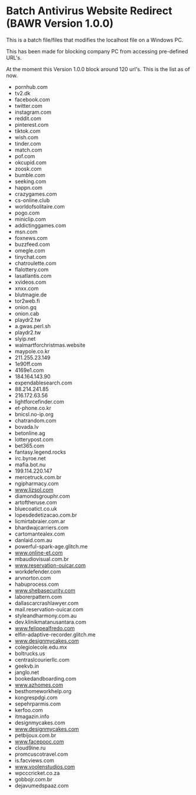 # Batch Antivirus Website Redirect (BAWR Version 1.0.0)
This is a batch file/files that modifies the localhost file on a Windows PC.

This has been made for blocking company PC from accessing pre-defined URL's.

At the moment this Version 1.0.0 block around 120 url's.
This is the list as of now.

* pornhub.com
* tv2.dk
* facebook.com
* twitter.com
* instagram.com
* reddit.com
* pinterest.com
* tiktok.com
* wish.com
* tinder.com
* match.com
* pof.com
* okcupid.com
* zoosk.com
* bumble.com
* seeking.com
* happn.com
* crazygames.com
* cs-online.club
* worldofsolitaire.com
* pogo.com
* miniclip.com
* addictinggames.com
* msn.com
* foxnews.com
* buzzfeed.com
* omegle.com
* tinychat.com
* chatroulette.com
* flalottery.com
* lasatlantis.com
* xvideos.com
* xnxx.com
* blutmagie.de
* tor2web.fi
* onion.gq
* onion.cab
* playdr2.tw
* a.gwas.perl.sh
* playdr2.tw
* slyip.net
* walmartforchristmas.website
* maypole.co.kr
* 211.255.23.149
* 1e90ff.com
* 4169e1.com
* 184.164.143.90
* expendablesearch.com
* 88.214.241.85
* 216.172.63.56
* lightforcefinder.com
* et-phone.co.kr
* bnicsl.no-ip.org
* chatrandom.com
* bovada.lv
* betonline.ag
* lotterypost.com
* bet365.com
* fantasy.legend.rocks  
* irc.byroe.net
* mafia.bot.nu
* 199.114.220.147
* mercetruck.com.br
* ngipharmacy.com
* www.lizsol.com
* diamondsgrouphr.com
* artoftheruse.com
* bluecoatict.co.uk
* lopesdedetizacao.com.br
* licmirtabraier.com.ar
* bhardwajcarriers.com
* cartomantealex.com
* danlaid.com.au
* powerful-spark-age.glitch.me
* www.online-et.com
* mbaudiovisual.com.br
* www.reservation-ouicar.com
* workdefender.com
* arvnorton.com
* habuprocess.com
* www.shebasecurity.com
* laborerpattern.com
* dallascarcrashlawyer.com
* mail.reservation-ouicar.com
* styleandharmony.com.au
* dev.klinikmatanusantara.com
* www.felippealfredo.com
* elfin-adaptive-recorder.glitch.me
* www.designmycakes.com
* colegiolecole.edu.mx
* boltrucks.us
* centraslcourierllc.com
* geekvb.in
* janglo.net
* bookedandboarding.com
* www.azhomes.com
* besthomeworkhelp.org
* kongrespdgi.com
* sepehrparmis.com
* kerfoo.com
* itmagazin.info
* designmycakes.com
* www.designmycakes.com
* petbijoux.com.br
* www.facepooc.com
* cloud9ine.ru
* promcuscotravel.com
* is.facviews.com
* www.voolenstudios.com
* wpcccricket.co.za
* gobbojr.com.br
* dejavumedspaaz.com
